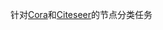 针对[Cora](https://linqs-data.soe.ucsc.edu/public/lbc/cora.tgz)和[Citeseer](https://linqs-data.soe.ucsc.edu/public/lbc/citeseer.tgz)的节点分类任务